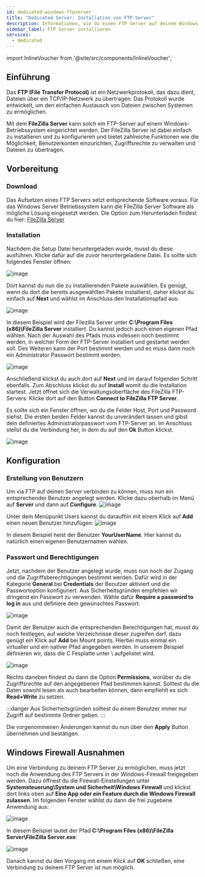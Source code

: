 ```yaml
---
id: dedicated-windows-ftpserver
title: "Dedicated Server: Installation von FTP Server"
description: Informationen, wie du einen FTP Server auf deinem Windows Dedicated Server von ZAP-Hosting installieren und einrichten kannst - ZAP-Hosting.com Dokumenationen
sidebar_label: FTP Server installieren
services:
  - dedicated
---
```


import InlineVoucher from '@site/src/components/InlineVoucher';

## Einführung

Das **FTP (File Transfer Protocol)** ist ein Netzwerkprotokoll, das dazu dient, Dateien über ein TCP/IP-Netzwerk zu übertragen. Das Protokoll wurde entwickelt, um den einfachen Austausch von Dateien zwischen Systemen zu ermöglichen.

Mit dem **FileZilla Server** kann solch ein FTP-Server auf einem Windows-Betriebssystem eingerichtet werden. Der FileZilla Server ist dabei einfach zu installieren und zu konfigurieren und bietet zahlreiche Funktionen wie die Möglichkeit, Benutzerkonten einzurichten, Zugriffsrechte zu verwalten und Dateien zu übertragen.

<InlineVoucher />

## Vorbereitung

### Download

Das Aufsetzen eines FTP Servers setzt entsprechende Software voraus. Für das Windows Server Betriebssystem kann die FileZilla Server Software als mögliche Lösung eingesetzt werden. Die Option zum Herunterladen findest du hier: [FileZilla Server](https://filezilla-project.org/download.php?type=server)



### Installation

Nachdem die Setup Datei heruntergeladen wurde, musst du diese ausführen. Klicke dafür auf die zuvor heruntergeladene Datei. Es sollte sich folgendes Fenster öffnen: 

![image](https://screensaver01.zap-hosting.com/index.php/s/kqooDBL4osNtQ8E/preview)

Dort kannst du nun die zu installierenden Pakete auswählen. Es genügt, wenn du dort die bereits ausgewählten Pakete installierst, daher klickst du einfach auf **Next** und wählst im Anschluss den Installationspfad aus: 

![image](https://screensaver01.zap-hosting.com/index.php/s/9qjWzjz9jZ7K28j/preview)

In diesem Beispiel wird der Filezilla Server unter **C:\Program Files (x86)\FileZilla Server** installiert. Du kannst jedoch auch einen eigenen Pfad wählen. Nach der Auswahl des Pfads muss indessen noch bestimmt werden, in welcher Form der FTP-Server installiert und gestartet werden soll. Des Weiteren kann der Port bestimmt werden und es muss dann noch ein Administrator Passwort bestimmt werden. 

![image](https://screensaver01.zap-hosting.com/index.php/s/R7aCBZsJbJTpNX8/preview)

Anschließend klickst du auch dort auf **Next** und im darauf folgenden Schritt ebenfalls. Zum Abschluss klickst du auf **Install** womit du die Installation startest. Jetzt öffnet sich die Verwaltungsoberfläche des FileZilla FTP-Servers. Klicke dort auf den Button **Connect to FileZilla FTP Server**. 

Es sollte sich ein Fenster öffnen, wo du die Felder Host, Port und Password siehst. Die ersten beiden Felder kannst du unverändert lassen und gibst dein definiertes Administratorpasswort vom FTP-Server an. Im Anschluss stellst du die Verbindung her, in dem du auf den **Ok** Button klickst. 

![image](https://screensaver01.zap-hosting.com/index.php/s/2LTXiRDA5PLkweX/preview)



## Konfiguration



### Erstellung von Benutzern

Um via FTP auf deinen Server verbinden zu können, muss nun ein entsprechender Benutzer angelegt werden. 
Klicke dazu oberhalb im Menü auf **Server** und dann auf **Configure**. 
![image](https://screensaver01.zap-hosting.com/index.php/s/XjkcRTy4fFdTza3/preview)

Unter dem Menüpunkt Users kannst du daraufhin mit einem Klick auf **Add** einen neuen Benutzer hinzufügen:
![image](https://screensaver01.zap-hosting.com/index.php/s/9wcqz2LCWPANpzC/preview)

In diesem Beispiel heist der Benutzer **YourUserName**. Hier kannst du natürlich einen eigenen Benutzernamen wählen.

### Passwort und Berechtigungen

Jetzt, nachdem der Benutzer angelegt wurde, muss nun noch der Zugang und die Zugriffsberechtigungen bestimmt werden. Dafür wird in der Kategorie **General** bei **Credentials** der Benutzer aktiviert und die Passwortoption konfiguriert. Aus Sicherheitsgründen empfehlen wir dringend ein Passwort zu verwenden. Wähle dafür **Require a password to log in** aus und definiere dein gewünschtes Passwort. 

![image](https://screensaver01.zap-hosting.com/index.php/s/RNRj49c6cszay25/preview)

Damit der Benutzer auch die entsprechenden Berechtigungen hat, musst du noch festlegen, auf welche Verzeichnisse dieser zugreifen darf, dazu genügt ein Klick auf **Add** bei Mount points. Hierbei muss einmal ein virtualler und ein nativer Pfad angegeben werden. In unserem Beispiel definieren wir, dass die C Fesplatte unter \ aufgelistet wird.  

![image](https://screensaver01.zap-hosting.com/index.php/s/caAPSHEQXgc2ecR/preview)

Rechts daneben findest du dann die Option **Permissions**, worüber du die Zugriffsrechte auf den angegebenen Pfad bestimmen kannst. Solltest du die Daten sowohl lesen als auch bearbeiten können, dann empfiehlt es sich **Read+Write** zu setzen. 

:::danger Aus Sicherheitsgründen solltest du einem Benutzer immer nur Zugriff auf bestimmte Ordner geben. 
:::

Die vorgenommenen Änderungen kannst du nun über den **Apply** Button übernehmen und bestätigen. 


## Windows Firewall Ausnahmen

Um eine Verbindung zu deinem FTP Server zu ermöglichen, muss jetzt noch die Anwendung des FTP Servers in der Windows-Firewall freigegeben werden. Dazu öffnest du die Firewall-Einstellungen unter **Systemsteuerung\System und Sicherheit\Windows Firewall** und klickst dort links oben auf **Eine App oder ein Feature durch die Windows Firewall zulassen**. Im folgenden Fenster wählst du dann die frei zugebene Anwendung aus:

![image](https://screensaver01.zap-hosting.com/index.php/s/kPCRcmtoNGczsXa/preview)

In diesem Beispiel lautet der Pfad **C:\Program Files (x86)\FileZilla Server\FileZilla Server.exe**:

![image](https://screensaver01.zap-hosting.com/index.php/s/XYfr2LqTNfE4Ytr/preview)

Danach kannst du den Vorgang mit einem Klick auf **OK** schließen, eine Verbindung zu deinem FTP Server ist nun möglich. 

